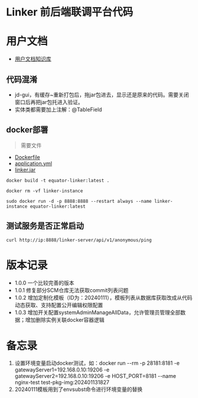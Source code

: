 # Linker 前后端联调平台代码

# 用户文档

- [用户文档知识库](https://m1lifwiv5r.feishu.cn/wiki/G96mwEUH0ig1pfkxEfrcGFBbnZf?from=from_copylink)

## 代码混淆

- jd-gui，有缓存~重新打包后，拖jar包进去，显示还是原来的代码。需要关闭窗口后再把jar包托进入验证。
- 实体类都需要加上注解：@TableField

## docker部署

> 需要文件

- [Dockerfile](config_sample/Dockerfile)
- [application.yml](config_sample/application.yml)
- [linker.jar](target%2Flinker.jar)

```shell
docker build -t equator-linker:latest .

docker rm -vf linker-instance

sudo docker run -d -p 8888:8888 --restart always --name linker-instance equator-linker:latest
```

## 测试服务是否正常启动

```shell
curl http://ip:8888/linker-server/api/v1/anonymous/ping
```

# 版本记录

- 1.0.0 一个比较完善的版本
- 1.0.1 修复部分SCM仓库无法获取commit列表问题
- 1.0.2 增加定制化模板（ID为：20240111），模板列表从数据库获取改成从代码动态获取、支持配置公开编辑权限配置
- 1.0.3 增加开关配置systemAdminManageAllData，允许管理员管理全部数据；增加删除实例关联docker容器逻辑

# 备忘录

1. 设置环境变量启动docker测试，如：docker run --rm -p 28181:8181 -e gatewayServer1=192.168.0.10:19206 -e
   gatewayServer2=192.168.0.10:19206 -e HOST_PORT=8181 --name nginx-test test-pkg-img:202401131827
2. 20240111模板用到了envsubst命令进行环境变量的替换